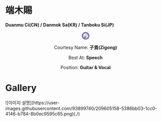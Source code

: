 
# 端木賜

**Duanmu Ci(CN) / Danmok Sa(KR) / Tanboku Si(JP)**

<p style="text-align:center;"><img src="https://user-images.githubusercontent.com/93899740/209605158-5386bb03-1cc0-4146-b784-8b0ec9595c65.png" style="max-width: 200px; border-radius: 50%; border: 4px solid #8B6CB7;"></p>

<p style="text-align: center;">Courtesy Name: <b>子貢(Zigong)</b></p>
<p style="text-align: center;">Best At: <b>Speech</b></p>
<p style="text-align: center;">Position: <b>Guitar & Vocal</b></p>

# Gallery

<div class="gallery-container">
  ![이미지 설명](https://user-images.githubusercontent.com/93899740/209605158-5386bb03-1cc0-4146-b784-8b0ec9595c65.png)(./)
  
</div>
